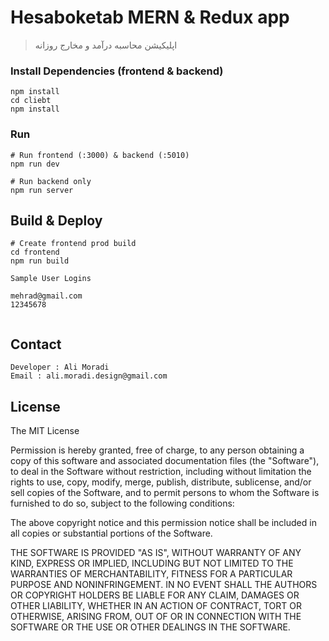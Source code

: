# Hesaboketab MERN & Redux app

> اپلیکیشن محاسبه درآمد و مخارج روزانه

### Install Dependencies (frontend & backend)

```
npm install
cd cliebt
npm install
```

### Run

```
# Run frontend (:3000) & backend (:5010)
npm run dev

# Run backend only
npm run server
```

## Build & Deploy

```
# Create frontend prod build
cd frontend
npm run build
```

```
Sample User Logins

mehrad@gmail.com
12345678


```

## Contact

```
Developer : Ali Moradi
Email : ali.moradi.design@gmail.com

```

## License

The MIT License

Permission is hereby granted, free of charge, to any person obtaining a copy
of this software and associated documentation files (the "Software"), to deal
in the Software without restriction, including without limitation the rights
to use, copy, modify, merge, publish, distribute, sublicense, and/or sell
copies of the Software, and to permit persons to whom the Software is
furnished to do so, subject to the following conditions:

The above copyright notice and this permission notice shall be included in
all copies or substantial portions of the Software.

THE SOFTWARE IS PROVIDED "AS IS", WITHOUT WARRANTY OF ANY KIND, EXPRESS OR
IMPLIED, INCLUDING BUT NOT LIMITED TO THE WARRANTIES OF MERCHANTABILITY,
FITNESS FOR A PARTICULAR PURPOSE AND NONINFRINGEMENT. IN NO EVENT SHALL THE
AUTHORS OR COPYRIGHT HOLDERS BE LIABLE FOR ANY CLAIM, DAMAGES OR OTHER
LIABILITY, WHETHER IN AN ACTION OF CONTRACT, TORT OR OTHERWISE, ARISING FROM,
OUT OF OR IN CONNECTION WITH THE SOFTWARE OR THE USE OR OTHER DEALINGS IN
THE SOFTWARE.
